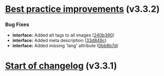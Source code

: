 # [Best practice improvements](https://github.com/peach-bot/Peach/compare/v3.3.1...v3.3.2) (v3.3.2)

### Bug Fixes

* **interface:** Added alt tags to all images ([240b390](https://github.com/peach-bot/Peach/commit/240b390ed39659f86f44c019b82739dd16f9ba09))
* **interface:** Added meta description ([33d849c](https://github.com/peach-bot/Peach/commit/33d849c4a174232b8d3835bfd6f366b79912561e))
* **interface:** Added missing 'lang' attribute ([0bb8b7d](https://github.com/peach-bot/Peach/commit/0bb8b7d5377212540bd248b5200399d897dfcf3f))


# [Start of changelog](https://github.com/peach-bot/Peach/tree/48fdcf62550f9b0c23a66dcbadea27350dcf5707) (v3.3.1)
